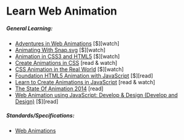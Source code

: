 # Learn Web Animation

##### General Learning:

* [Adventures in Web Animations](https://www.codeschool.com/courses/adventures-in-web-animations) [$][watch]
* [Animating With Snap.svg](https://webdesign.tutsplus.com/courses/animating-with-snapsvg) [$][watch]
* [Animation in CSS3 and HTML5](https://frontendmasters.com/courses/animation-storytelling-html5-css3/) [$][watch]
* [Create Animations in CSS](http://www.kirupa.com/css_animations/index.htm) [read & watch]
* [CSS Animation in the Real World](https://webdesign.tutsplus.com/courses/css-animation-in-the-real-world) [$][watch]
* [Foundation HTML5 Animation with JavaScript](http://www.amazon.com/Foundation-HTML5-Animation-JavaScript-Lamberta/dp/1430236655/ref=sr_1_3) [$][read]
* [Learn to Create Animations in JavaScript](http://www.kirupa.com/javascript_animations/index.htm) [read & watch]
* [The State Of Animation 2014](http://www.smashingmagazine.com/2014/11/the-state-of-animation-2014/) [read]
* [Web Animation using JavaScript: Develop & Design (Develop and Design)](http://www.amazon.com/Web-Animation-using-JavaScript-Develop-ebook/dp/B00UNKXVDU/ref=sr_1_1) [$][read]

##### Standards/Specifications:

* [Web Animations](https://w3c.github.io/web-animations/)













































 






